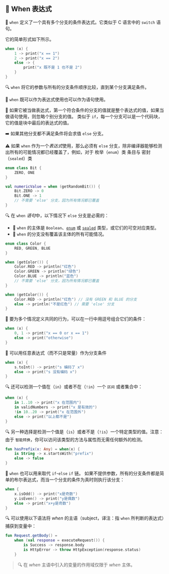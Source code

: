 ## 🔀 When 表达式

🔀 `when` 定义了一个具有多个分支的条件表达式。它类似于 C 语言中的 `switch` 语句。

它的简单形式如下所示。

```kotlin
when (x) {
    1 -> print("x == 1")
    2 -> print("x == 2")
    else -> {
        print("x 既不是 1 也不是 2")
    }
}
```
🔍 `when` 将它的参数与所有的分支条件顺序比较，直到某个分支满足条件。

🔀 `when` 既可以作为表达式使用也可以作为语句使用。

🔄 如果它被当做表达式，第一个符合条件的分支的值就是整个表达式的值，如果当做语句使用，则忽略个别分支的值。 类似于 `if`，每一个分支可以是一个代码块，它的值是块中最后的表达式的值。

➡️ 如果其他分支都不满足条件将会求值 `else` 分支。

⚠️ 如果 `when` 作为一个*表达式*使用，那么必须有 `else` 分支，除非编译器能够检测出所有的可能情况都已经覆盖了，例如，对于 枚举（`enum`）类 条目与 密封（`sealed`）类

```kotlin
enum class Bit {
    ZERO, ONE
}

val numericValue = when (getRandomBit()) {
    Bit.ZERO -> 0
    Bit.ONE -> 1
    // 不需要 'else' 分支，因为所有情况都已覆盖
}
```

🔍 在 `when` *语句*中，以下情况下 `else` 分支是必需的：
* 🔀 `when` 的主体是 `Boolean`、[`enum`](enum-classes.md) 或 [`sealed`](sealed-classes.md) 类型，或它们的可空对应类型。
* 🧩 `when` 的分支没有覆盖该主体的所有可能情况。

```kotlin
enum class Color {
    RED, GREEN, BLUE
}

when (getColor()) {
    Color.RED -> println("红色")
    Color.GREEN -> println("绿色")
    Color.BLUE -> println("蓝色")
    // 不需要 'else' 分支，因为所有情况都已覆盖
}

when (getColor()) {
    Color.RED -> println("红色") // 没有 GREEN 和 BLUE 的分支
    else -> println("不是红色") // 需要 'else' 分支
}
```


🔗 要为多个情况定义共同的行为，可以在一行中用逗号组合它们的条件：

```kotlin
when (x) {
    0, 1 -> print("x == 0 or x == 1")
    else -> print("otherwise")
}
```

🔀 可以用任意表达式（而不只是常量）作为分支条件

```kotlin
when (x) {
    s.toInt() -> print("s 编码了 x")
    else -> print("s 没有编码 x")
}
```

🔍 还可以检测一个值在（`in`）或者不在（`!in`）一个 `区间` 或者集合中：

```kotlin
when (x) {
    in 1..10 -> print("x 在范围内")
    in validNumbers -> print("x 是有效的")
    !in 10..20 -> print("x 在范围外")
    else -> print("以上都不是")
}
```

🔍 另一种选择是检测一个值是（`is`）或者不是（`!is`）一个特定类型的值。注意：
由于 `智能转换`，你可以访问该类型的方法与属性而无需任何额外的检测。

```kotlin
fun hasPrefix(x: Any) = when(x) {
    is String -> x.startsWith("prefix")
    else -> false
}
```

🔀 `when` 也可以用来取代 `if`-`else` `if` 链。
如果不提供参数，所有的分支条件都是简单的布尔表达式，而当一个分支的条件为真时则执行该分支：

```kotlin
when {
    x.isOdd() -> print("x是奇数")
    y.isEven() -> print("y是偶数")
    else -> print("x+y是奇数")
}
```

🔍 可以使用以下语法将 *when* 的主语（subject，译注：指 `when` 所判断的表达式）捕获到变量中：

```kotlin
fun Request.getBody() =
    when (val response = executeRequest()) {
        is Success -> response.body
        is HttpError -> throw HttpException(response.status)
    }
```

> 🔍 在 *when* 主语中引入的变量的作用域仅限于 *when* 主体。